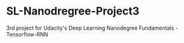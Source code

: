 # SL-Nanodregree-Project3
3rd project for Udacity's Deep Learning Nanodegree Fundamentals - Tensorflow-RNN
